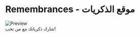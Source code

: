 # Remembrances - موقع الذكريات  
![Preview](https://remembrances-1.vercel.app/preview.jpg)  
شارك ذكرياتك مع من تحب!

